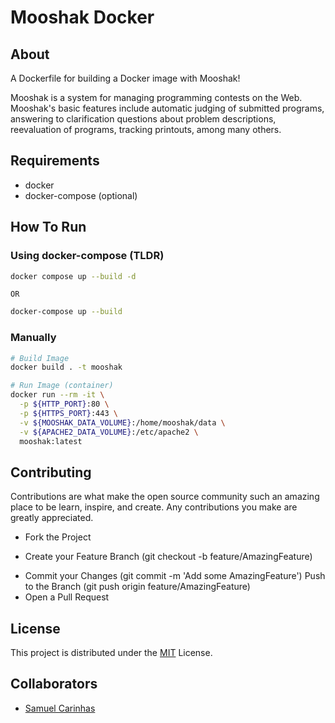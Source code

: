 # Mooshak Docker

## About
A Dockerfile for building a Docker image with Mooshak! 

Mooshak is a system for managing programming contests on the Web. Mooshak's basic features include automatic judging of submitted programs, answering to clarification questions about problem descriptions, reevaluation of programs, tracking printouts, among many others.

## Requirements
  * docker
  * docker-compose (optional)

## How To Run

### Using docker-compose (**TLDR**)

```sh
docker compose up --build -d
```

`OR`

```sh
docker-compose up --build
```

### Manually
```sh
# Build Image
docker build . -t mooshak

# Run Image (container)
docker run --rm -it \
  -p ${HTTP_PORT}:80 \
  -p ${HTTPS_PORT}:443 \
  -v ${MOOSHAK_DATA_VOLUME}:/home/mooshak/data \
  -v ${APACHE2_DATA_VOLUME}:/etc/apache2 \
  mooshak:latest
```

## Contributing 

Contributions are what make the open source community such an amazing place to be learn, inspire, and create. Any contributions you make are greatly appreciated.

* Fork the Project
+ Create your Feature Branch (git checkout -b feature/AmazingFeature)
* Commit your Changes (git commit -m 'Add some AmazingFeature') Push to the Branch (git push origin feature/AmazingFeature) 
* Open a Pull Request

## License
This project is distributed under the [MIT](LICENSE) License.

## Collaborators 

* [Samuel Carinhas](https://github.com/SamuelCarinhas)